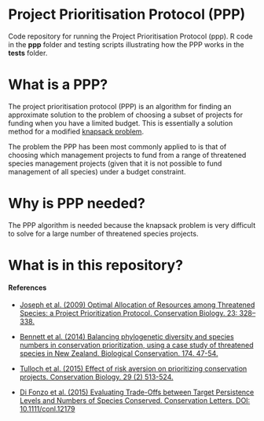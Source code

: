# Project Prioritisation Protocol (PPP)

Code repository for running the Project Prioritisation Protocol (ppp).  R code in the **ppp** folder and testing scripts illustrating how the PPP works in the **tests** folder.  

# What is a PPP?  

The project prioritisation protocol (PPP) is an algorithm for finding an approximate solution to the problem of choosing a subset of projects for funding when you have a limited budget.  This is essentially a solution method for a modified [knapsack problem](https://en.wikipedia.org/wiki/Knapsack_problem).  

The problem the PPP has been most commonly applied to is that of choosing which management projects to fund from a range of threatened species management projects (given that it is not possible to fund management of all species) under a budget constraint.  

# Why is PPP needed?  

The PPP algorithm is needed because the knapsack problem is very difficult to solve for a large number of threatened species projects.  

# What is in this repository?  



#### References
* [Joseph et al. (2009) Optimal Allocation of Resources among Threatened Species: a Project Prioritization Protocol. Conservation Biology. 23: 328–338.](http://onlinelibrary.wiley.com/doi/10.1111/j.1523-1739.2008.01124.x/abstract)

* [Bennett et al. (2014) Balancing phylogenetic diversity and species numbers in conservation prioritization, using a case study of threatened species in New Zealand. Biological Conservation. 174. 47-54. ](http://www.sciencedirect.com/science/article/pii/S0006320714001219)

* [Tulloch et al. (2015) Effect of risk aversion on prioritizing conservation projects. Conservation Biology. 29 (2) 513-524. ](http://onlinelibrary.wiley.com/doi/10.1111/cobi.12386/abstract)

* [Di Fonzo et al. (2015) Evaluating Trade-Offs between Target Persistence Levels and Numbers of Species Conserved. Conservation Letters. DOI: 10.1111/conl.12179](http://onlinelibrary.wiley.com/doi/10.1111/conl.12179/epdf)
